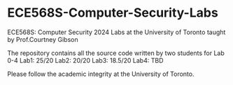 # ECE568S-Computer-Security-Labs
ECE568S: Computer Security 2024 Labs at the University of Toronto taught by Prof.Courtney Gibson 

The repository contains all the source code written by two students for Lab 0-4
Lab1: 25/20
Lab2: 20/20
Lab3: 18.5/20
Lab4: TBD

Please follow the academic integrity at the University of Toronto.
